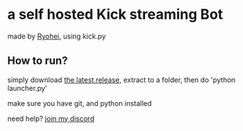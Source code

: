 # a self hosted Kick streaming Bot
made by [Ryohei](https://kick.com/Ryohei), using kick.py 

## How to run?
simply download [the latest release](https://github.com/VaatiTheMinish/Kick-Streaming-Bot/releases), extract to a folder,
then do 'python launcher.py'

make sure you have git, and python installed


need help? [join my discord ](https://discord.gg/2RmfmW28WZ)
